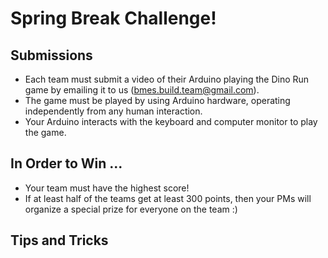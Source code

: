 # Spring Break Challenge!

## Submissions

* Each team must submit a video of their Arduino playing the Dino Run game by emailing it to us (bmes.build.team@gmail.com).
* The game must be played by using Arduino hardware, operating independently from any human interaction.
* Your Arduino interacts with the keyboard and computer monitor to play the game.

## In Order to Win ...

* Your team must have the highest score!
* If at least half of the teams get at least 300 points, then your PMs will organize a special prize for everyone on the team :)

## Tips and Tricks

